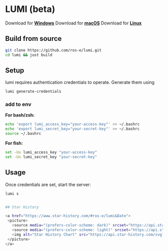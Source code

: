 # LUMI (beta)

Download for [**Windows**](https://github.com/ros-e/lumi/releases)
Download for [**macOS**](https://github.com/ros-e/lumi/releases)
Download for [**Linux**](https://github.com/ros-e/lumi/releases)

## Build from source
```sh
git clone https://github.com/ros-e/lumi.git
cd lumi && just build
```

## Setup
lumi requires authentication credentials to operate. Generate them using
```sh
lumi generate-credentials
```
### add to env
**For bash/zsh:**
```sh
echo 'export lumi_access_key="your-access-key"' >> ~/.bashrc
echo 'export lumi_secret_key="your-secret-key"' >> ~/.bashrc
source ~/.bashrc
```

**For fish:**
```sh
set -Ux lumi_access_key "your-access-key"
set -Ux lumi_secret_key "your-secret-key"
```

## Usage
Once credentials are set, start the server:
```sh
lumi s


## Star History

<a href="https://www.star-history.com/#ros-e/lumi&Date">
 <picture>
   <source media="(prefers-color-scheme: dark)" srcset="https://api.star-history.com/svg?repos=ros-e/lumi&type=Date&theme=dark" />
   <source media="(prefers-color-scheme: light)" srcset="https://api.star-history.com/svg?repos=ros-e/lumi&type=Date" />
   <img alt="Star History Chart" src="https://api.star-history.com/svg?repos=ros-e/lumi&type=Date" />
 </picture>
</a>